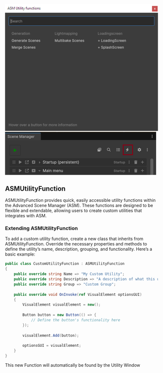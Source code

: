 ![](../image/ASMUtilityFunctionsWindow.png)
![](../image/ASMUtilityButton.png)

## ASMUtilityFunction

ASMUtilityFunction provides quick, easily accessible utility functions within the Advanced Scene Manager (ASM). These functions are designed to be flexible and extendable, allowing users to create custom utilities that integrates with ASM.

### Extending ASMUtilityFunction

To add a custom utility function, create a new class that inherits from ASMUtilityFunction. Override the necessary properties and methods to define the utility’s name, description, grouping, and functionality. Here’s a basic example:

```csharp
public class CustomUtilityFunction : ASMUtilityFunction
{
    public override string Name => "My Custom Utility";
    public override string Description => "A description of what this utility does.";
    public override string Group => "Custom Group";

    public override void OnInvoke(ref VisualElement optionsGUI)
    {
        VisualElement visualElement = new();

        Button button = new Button(() => { 
            // Define the button's functionality here
        });

        visualElement.Add(button); 

        optionsGUI = visualElement;
    }
}
```

This new Function will automatically be found by the Utility Window